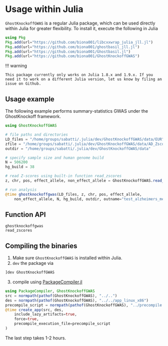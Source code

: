 
# Usage within Julia

`GhostKnockoffGWAS` is a regular Julia package, which can be used directly within Julia for greater flexibility. To install it, execute the following in Julia
```julia
using Pkg
Pkg.add(url="https://github.com/biona001/libcxxwrap_julia_jll.jl")
Pkg.add(url="https://github.com/biona001/ghostbasil_jll.jl")
Pkg.add(url="https://github.com/biona001/Ghostbasil.jl")
Pkg.add(url="https://github.com/biona001/GhostKnockoffGWAS")
```

!!! warning

    This package currently only works on Julia 1.8.x and 1.9.x. If you need it to work on a different Julia version, let us know by filing an issue on Github. 

## Usage example

The following example performs summary-statistics GWAS under the GhostKnockoff framework.


```julia
using GhostKnockoffGWAS

# file paths and directories
LD_files = "/home/groups/sabatti/.julia/dev/GhostKnockoffGWAS/data/EUR"
zfile = "/home/groups/sabatti/.julia/dev/GhostKnockoffGWAS/data/AD_Zscores_Meta_modified.txt"
outdir = "/home/groups/sabatti/.julia/dev/GhostKnockoffGWAS/data"

# specify sample size and human genome build
N = 506200
hg_build = 38

# read Z-scores using built-in function read_zscores
z, chr, pos, effect_allele, non_effect_allele = GhostKnockoffGWAS.read_zscores(zfile)

# run analysis
@time ghostknockoffgwas(LD_files, z, chr, pos, effect_allele, 
    non_effect_allele, N, hg_build, outdir, outname="test_alzheimers_meta")
```

## Function API

```@docs
ghostknockoffgwas
read_zscores
```

## Compiling the binaries

1. Make sure `GhostKnockoffGWAS` is installed within Julia. 
2. `dev` the package via
```julia
]dev GhostKnockoffGWAS
```
3. compile using [PackageCompiler.jl](https://github.com/JuliaLang/PackageCompiler.jl)
```julia
using PackageCompiler, GhostKnockoffGWAS
src = normpath(pathof(GhostKnockoffGWAS), "../..")
des = normpath(pathof(GhostKnockoffGWAS), "../../app_linux_x86")
precompile_script = normpath(pathof(GhostKnockoffGWAS), "../precompile.jl")
@time create_app(src, des, 
    include_lazy_artifacts=true, 
    force=true, 
    precompile_execution_file=precompile_script
)
```
The last step takes 1-2 hours. 
